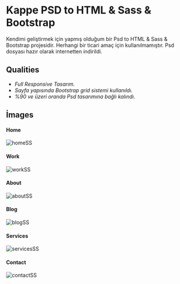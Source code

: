 # Kappe PSD to HTML & Sass & Bootstrap

Kendimi geliştirmek için yapmış olduğum bir Psd to HTML & Sass & Bootstrap projesidir. Herhangi bir ticari amaç için kullanılmamıştır. Psd dosyası hazır olarak internetten indirildi.

## Qualities
* *Full Responsive Tasarım.*
* *Sayfa yapısında Bootstrap grid sistemi kullanıldı.*
* *%90 ve üzeri oranda Psd tasarımına bağlı kalındı.*

## İmages

#### Home  
![homeSS](https://user-images.githubusercontent.com/71039908/107929509-cb2fa780-6f8a-11eb-81e1-d25e4257f4fe.PNG)

#### Work  
![workSS](https://user-images.githubusercontent.com/71039908/107929518-cec32e80-6f8a-11eb-8724-711f0e1faffd.PNG)

#### About  
![aboutSS](https://user-images.githubusercontent.com/71039908/107929448-b8b56e00-6f8a-11eb-82d8-4b72bdda9059.PNG)

#### Blog
![blogSS](https://user-images.githubusercontent.com/71039908/107929490-c4089980-6f8a-11eb-94fa-7c25dfe29754.PNG)

#### Services
![servicesSS](https://user-images.githubusercontent.com/71039908/107929515-cd920180-6f8a-11eb-8ceb-69579ded5960.PNG)

#### Contact  
![contactSS](https://user-images.githubusercontent.com/71039908/107929496-c79c2080-6f8a-11eb-979d-cffb9d6a2a7d.PNG)
